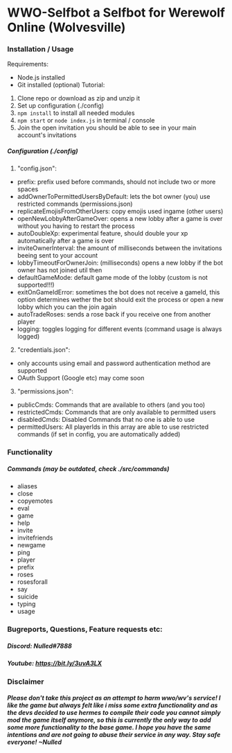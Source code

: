 # WWO-Selfbot a Selfbot for Werewolf Online (Wolvesville)

### Installation / Usage
Requirements:
- Node.js installed
- Git installed (optional)
Tutorial:
1. Clone repo or download as zip and unzip it 
2. Set up configuration (./config)
3. ``npm install`` to install all needed modules
4. ``npm start`` or ``node index.js`` in terminal / console
5. Join the open invitation you should be able to see in your main account's invitations

##### Configuration (./config)
1. "config.json":
- prefix: prefix used before commands, should not include two or more spaces
- addOwnerToPermittedUsersByDefault: lets the bot owner (you) use restricted commands (permissions.json)
- replicateEmojisFromOtherUsers: copy emojis used ingame (other users)
- openNewLobbyAfterGameOver: opens a new lobby after a game is over without you having to restart the process
- autoDoubleXp: experimental feature, should double your xp automatically after a game is over
- inviteOwnerInterval: the amount of milliseconds between the invitations beeing sent to your account
- lobbyTimeoutForOwnerJoin: (milliseconds) opens a new lobby if the bot owner has not joined util then
- defaultGameMode: default game mode of the lobby (custom is not supported!!!)
- exitOnGameIdError: sometimes the bot does not receive a gameId, this option determines wether the bot should exit the process or open a new lobby which you can the join again
- autoTradeRoses: sends a rose back if you receive one from another player
- logging: toggles logging for different events (command usage is always logged)
2. "credentials.json":
- only accounts using email and password authentication method are supported
- OAuth Support (Google etc) may come soon
3. "permissions.json":
- publicCmds: Commands that are available to others (and you too)
- restrictedCmds: Commands that are only available to permitted users
- disabledCmds: Disabled Commands that no one is able to use
- permittedUsers: All playerIds in this array are able to use restricted commands (if set in config, you are automatically added)
### Functionality
##### Commands (may be outdated, check ./src/commands)
- aliases
- close
- copyemotes
- eval
- game
- help
- invite
- invitefriends
- newgame
- ping
- player
- prefix
- roses
- rosesforall
- say
- suicide
- typing
- usage

### Bugreports, Questions, Feature requests etc:
##### Discord: Nulled#7888
##### Youtube: https://bit.ly/3uvA3LX


### Disclaimer
##### Please don't take this project as an attempt to harm wwo/wv's service! I like the game but always felt like i miss some extra functionality and as the devs decided to use hermes to compile their code you cannot simply mod the game itself anymore, so this is currently the only way to add some more functionality to the base game. I hope you have the same intentions and are not going to abuse their service in any way. Stay safe everyone! ~Nulled

